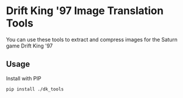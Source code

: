 # Drift King '97 Image Translation Tools

You can use these tools to extract and compress images for the Saturn game Drift King '97

## Usage

Install with PIP
```
pip install ./dk_tools
```
